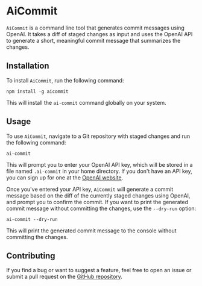 # AiCommit

`AiCommit` is a command line tool that generates commit messages using OpenAI. It takes a diff of staged changes as input and uses the OpenAI API to generate a short, meaningful commit message that summarizes the changes.

## Installation

To install `AiCommit`, run the following command:

```
npm install -g aicommit
```

This will install the `ai-commit` command globally on your system.

## Usage

To use `AiCommit`, navigate to a Git repository with staged changes and run the following command:

```
ai-commit
```

This will prompt you to enter your OpenAI API key, which will be stored in a file named `.ai-commit` in your home directory. If you don't have an API key, you can sign up for one at the [OpenAI website](https://openai.com/).

Once you've entered your API key, `AiCommit` will generate a commit message based on the diff of the currently staged changes using OpenAI, and prompt you to confirm the commit. If you want to print the generated commit message without committing the changes, use the `--dry-run` option:

```
ai-commit --dry-run
```

This will print the generated commit message to the console without committing the changes.

## Contributing

If you find a bug or want to suggest a feature, feel free to open an issue or submit a pull request on the [GitHub repository](https://github.com/your-username/aicommit).